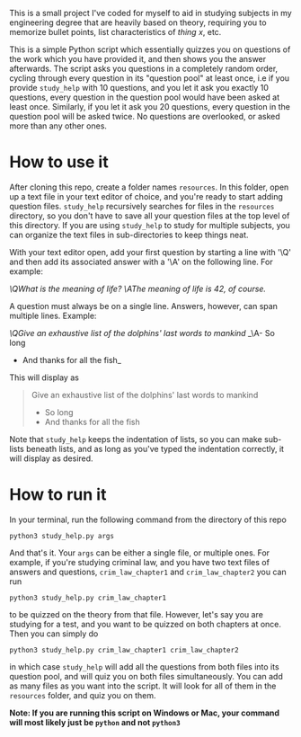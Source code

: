 This is a small project I've coded for myself to aid in studying subjects in my
engineering degree that are heavily based on theory, requiring you to memorize
bullet points, list characteristics of _thing x_, etc.

This is a simple Python script which essentially quizzes you on questions of
the work which you have provided it, and then shows you the answer afterwards.
The script asks you questions in a completely random order, cycling through
every question in its "question pool" at least once, i.e if you provide
`study_help` with 10 questions, and you let it ask you exactly 10 questions,
every question in the question pool would have been asked at least once.
Similarly, if you let it ask you 20 questions, every question in the question
pool will be asked twice. No questions are overlooked, or asked more than any
other ones.

# How to use it

After cloning this repo, create a folder names `resources`. In this folder,
open up a text file in your text editor of choice, and you're ready to start
adding question files. `study_help` recursively searches for files in the
`resources` directory, so you don't have to save all your question files at the
top level of this directory. If you are using `study_help` to study for
multiple subjects, you can organize the text files in sub-directories to keep
things neat.

With your text editor open, add your first question by starting a line with
'\Q' and then add its associated answer with a '\A' on the following line. For
example:

_\QWhat is the meaning of life?_
_\AThe meaning of life is 42, of course._

A question must always be on a single line. Answers, however, can span multiple
lines. Example:

_\QGive an exhaustive list of the dolphins' last words to mankind_
_\A- So long
- And thanks for all the fish_

This will display as
> Give an exhaustive list of the dolphins' last words to mankind
>
> - So long
> - And thanks for all the fish

Note that `study_help` keeps the indentation of lists, so you can make
sub-lists beneath lists, and as long as you've typed the indentation correctly,
it will display as desired.

# How to run it
In your terminal, run the following command from the directory of this repo

`python3 study_help.py args`

And that's it. Your `args` can be either a single file, or multiple ones. For
example, if you're studying criminal law, and you have two text files of
answers and questions, `crim_law_chapter1` and `crim_law_chapter2` you can run

`python3 study_help.py crim_law_chapter1`

to be quizzed on the theory from that file. However, let's say you are studying
for a test, and you want to be quizzed on both chapters at once. Then you can
simply do

`python3 study_help.py crim_law_chapter1 crim_law_chapter2`

in which case `study_help` will add all the questions from both files into its
question pool, and will quiz you on both files simultaneously. You can add as
many files as you want into the script. It will look for all of them in the
`resources` folder, and quiz you on them.

**Note: If you are running this script on Windows or Mac, your command will most likely just be `python` and not `python3`**
